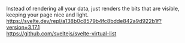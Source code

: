 
Instead of rendering all your data, <VirtualList> just renders the bits that are visible, keeping your page nice and light.  
https://svelte.dev/repl/a138b0c8579b4fc8bdde842a9d922b1f?version=3.17.1  
https://github.com/sveltejs/svelte-virtual-list  


